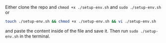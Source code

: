 Either clone the repo and `chmod +x ./setup-env.sh` and `sudo ./setup-env.sh` 
or
```bash
touch ./setup-env.sh && chmod +x ./setup-env.sh && vi ./setup-env.sh
```
and paste the content inside of the file and save it. Then run `sudo ./setup-env.sh` in the terminal.
